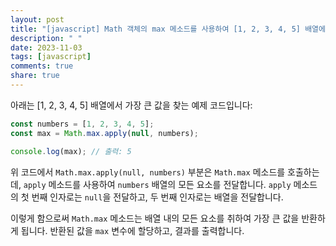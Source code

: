 ```yaml
---
layout: post
title: "[javascript] Math 객체의 max 메소드를 사용하여 [1, 2, 3, 4, 5] 배열에서 가장 큰 값을 찾는 방법은 무엇인가요?"
description: " "
date: 2023-11-03
tags: [javascript]
comments: true
share: true
---
```


아래는 [1, 2, 3, 4, 5] 배열에서 가장 큰 값을 찾는 예제 코드입니다:

```javascript
const numbers = [1, 2, 3, 4, 5];
const max = Math.max.apply(null, numbers);

console.log(max); // 출력: 5
```

위 코드에서 `Math.max.apply(null, numbers)` 부분은 `Math.max` 메소드를 호출하는데, `apply` 메소드를 사용하여 `numbers` 배열의 모든 요소를 전달합니다. `apply` 메소드의 첫 번째 인자로는 `null`을 전달하고, 두 번째 인자로는 배열을 전달합니다.

이렇게 함으로써 `Math.max` 메소드는 배열 내의 모든 요소를 취하여 가장 큰 값을 반환하게 됩니다. 반환된 값을 `max` 변수에 할당하고, 결과를 출력합니다.